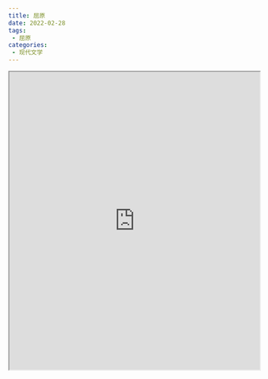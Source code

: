 ```yaml
---
title: 屈原
date: 2022-02-28
tags:
 - 屈原
categories:
 - 现代文学
---
```




<iframe src="http://localhost:8080/pdf/web/viewer.html?file=https://vkceyugu.cdn.bspapp.com/VKCEYUGU-e9075d72-0451-48df-afe1-d46932ae4554/e2114da7-1c9e-4f10-b42f-35acefd700e0.pdf" width="100%" height="600px"></iframe>